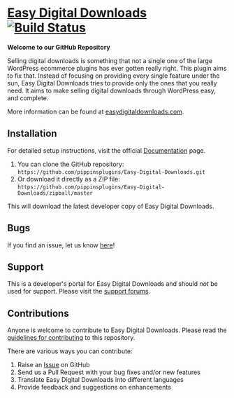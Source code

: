 # [Easy Digital Downloads](http://easydigitaldownloads.com) [![Build Status](https://secure.travis-ci.org/pippinsplugins/Easy-Digital-Downloads.png?branch=master)](http://travis-ci.org/pippinsplugins/Easy-Digital-Downloads) #

**Welcome to our GitHub Repository**

Selling digital downloads is something that not a single one of the large WordPress ecommerce plugins has ever gotten really right. This plugin aims to fix that. Instead of focusing on providing every single feature under the sun, Easy Digital Downloads tries to provide only the ones that you really need. It aims to make selling digital downloads through WordPress easy, and complete.

More information can be found at [easydigitaldownloads.com](http://easydigitaldownloads.com/).

## Installation ##

For detailed setup instructions, visit the official [Documentation](http://easydigitaldownloads.com/documentation/) page.

1. You can clone the GitHub repository: `https://github.com/pippinsplugins/Easy-Digital-Downloads.git`
2. Or download it directly as a ZIP file: `https://github.com/pippinsplugins/Easy-Digital-Downloads/zipball/master`

This will download the latest developer copy of Easy Digital Downloads.

## Bugs ##
If you find an issue, let us know [here](https://github.com/pippinsplugins/Easy-Digital-Downloads/issues?state=open)!

## Support ##
This is a developer's portal for Easy Digital Downloads and should _not_ be used for support. Please visit the [support forums](https://easydigitaldownloads.com/support).

## Contributions ##
Anyone is welcome to contribute to Easy Digital Downloads. Please read the [guidelines for contributing](https://github.com/pippinsplugins/Easy-Digital-Downloads/blob/master/CONTRIBUTING.md) to this repository.

There are various ways you can contribute:

1. Raise an [Issue](https://github.com/pippinsplugins/Easy-Digital-Downloads/issues) on GitHub
2. Send us a Pull Request with your bug fixes and/or new features
3. Translate Easy Digital Downloads into different languages
4. Provide feedback and suggestions on enhancements